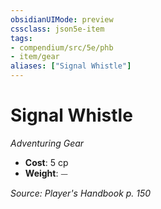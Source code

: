 ```yaml
---
obsidianUIMode: preview
cssclass: json5e-item
tags:
- compendium/src/5e/phb
- item/gear
aliases: ["Signal Whistle"]
---
```

# Signal Whistle
*Adventuring Gear*  

- **Cost**: 5 cp
- **Weight**: ⏤

*Source: Player's Handbook p. 150*